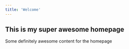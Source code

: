 ```yaml
---
title: 'Welcome'
---
```

## This is my super awesome homepage

Some definitely awesome content for the homepage

